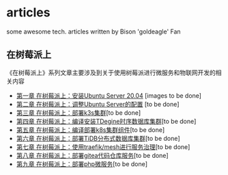 # articles
some awesome tech. articles written by Bison 'goldeagle' Fan

## 在树莓派上
《在树莓派上》系列文章主要涉及到关于使用树莓派进行微服务和物联网开发的相关内容

- [第一章 在树莓派上：安装Ubuntu Server 20.04](./based-on-raspberry-pi/c1_install_ubuntu_server/README.md) [images to be done]
- [第二章 在树莓派上：调整Ubuntu Server的配置](./based-on-raspberry-pi/c2_config_ubuntu_server/README.md) [to be done]
- [第三章 在树莓派上：部署k3s集群](./based-on-raspberry-pi/c3_deploy_k3s_cluster/README.md)[to be done]
- [第四章 在树莓派上：编译安装TDegine时序数据库集群](./based-on-raspberry-pi/c4_deploy_tdengine_cluster/README.md)[to be done]
- [第五章 在树莓派上：编译部署k8s集群组件](./based-on-raspberry-pi/c5_deploy_k8s_componets/README.md)[to be done]
- [第六章 在树莓派上：部署TiDB分布式数据库集群](./based-on-raspberry-pi/c6_deploy_tidb_cluster/README.md)[to be done]
- [第七章 在树莓派上：使用traefik/mesh进行服务治理](./based-on-raspberry-pi/c7_deploy_tidb_cluster/README.md)[to be done]
- [第八章 在树莓派上：部署gitea代码仓库服务](./based-on-raspberry-pi/c8_deploy_gitea_code_repository/README.md)[to be done]
- [第九章 在树莓派上：部署php微服务](./based-on-raspberry-pi/c9_deploy_php_microservice/README.md)[to be done]